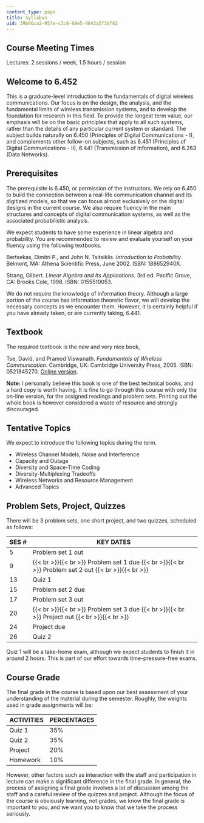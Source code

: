 ```yaml
---
content_type: page
title: Syllabus
uid: 39b46ca2-957e-c3c8-08e5-4843a5f3df62
---
```


Course Meeting Times
--------------------

Lectures: 2 sessions / week, 1.5 hours / session

Welcome to 6.452
----------------

This is a graduate-level introduction to the fundamentals of digital wireless communications. Our focus is on the design, the analysis, and the fundamental limits of wireless transmission systems, and to develop the foundation for research in this field. To provide the longest term value, our emphasis will be on the basic principles that apply to all such systems, rather than the details of any particular current system or standard. The subject builds naturally on 6.450 (Principles of Digital Communications - I), and complements other follow-on subjects, such as 6.451 (Principles of Digital Communications - II), 6.441 (Transmission of Information), and 6.263 (Data Networks).

Prerequisites
-------------

The prerequisite is 6.450, or permission of the instructors. We rely on 6.450 to build the connection between a real-life communication channel and its digitized models, so that we can focus almost exclusively on the digital designs in the current course. We also require fluency in the main structures and concepts of digital communication systems, as well as the associated probabilistic analysis.

We expect students to have some experience in linear algebra and probability. You are recommended to review and evaluate yourself on your fluency using the following textbooks.

Bertsekas, Dimitri P., and John N. Tsitsiklis. _Introduction to Probability_. Belmont, MA: Athena Scientific Press, June 2002. ISBN: 188652940X.

Strang, Gilbert. _Linear Algebra and Its Applications_. 3rd ed. Pacific Grove, CA: Brooks Cole, 1998. ISBN: 0155510053.

We do not require the knowledge of information theory. Although a large portion of the course has information theoretic flavor, we will develop the necessary concepts as we encounter them. However, it is certainly helpful if you have already taken, or are currently taking, 6.441.

Textbook
--------

The required textbook is the new and very nice book,

Tse, David, and Pramod Viswanath. _Fundamentals of Wireless Communication_. Cambridge, UK: Cambridge University Press, 2005. ISBN: 0521845270. [Online version](https://web.stanford.edu/~dntse/papers/book121004.pdf).

**Note:** I personally believe this book is one of the best technical books, and a hard copy is worth having. It is fine to go through this course with only the on-line version, for the assigned readings and problem sets. Printing out the whole book is however considered a waste of resource and strongly discouraged.

Tentative Topics
----------------

We expect to introduce the following topics during the term.

*   Wireless Channel Models, Noise and Interference
*   Capacity and Outage
*   Diversity and Space-Time Coding
*   Diversity-Multiplexing Tradeoffs
*   Wireless Networks and Resource Management
*   Advanced Topics

Problem Sets, Project, Quizzes
------------------------------

There will be 3 problem sets, one short project, and two quizzes, scheduled as follows:

| SES # | KEY DATES |
| --- | --- |
| 5 | Problem set 1 out |
| 9 |  {{< br >}}{{< br >}} Problem set 1 due {{< br >}}{{< br >}} Problem set 2 out {{< br >}}{{< br >}}  |
| 13 | Quiz 1 |
| 15 | Problem set 2 due |
| 17 | Problem set 3 out |
| 20 |  {{< br >}}{{< br >}} Problem set 3 due {{< br >}}{{< br >}} Project out {{< br >}}{{< br >}}  |
| 24 | Project due |
| 26 | Quiz 2 

Quiz 1 will be a take-home exam, although we expect students to finish it in around 2 hours. This is part of our effort towards time-pressure-free exams.

Course Grade
------------

The final grade in the course is based upon our best assessment of your understanding of the material during the semester. Roughly, the weights used in grade assignments will be:

| ACTIVITIES | PERCENTAGES |
| --- | --- |
| Quiz 1 | 35% |
| Quiz 2 | 35% |
| Project | 20% |
| Homework | 10% 

However, other factors such as interaction with the staff and participation in lecture can make a significant difference in the final grade. In general, the process of assigning a final grade involves a lot of discussion among the staff and a careful review of the quizzes and project. Although the focus of the course is obviously learning, not grades, we know the final grade is important to you, and we want you to know that we take the process seriously.